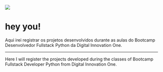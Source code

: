 ![](https://i.ibb.co/yR3bWML/woman.png)

# hey you!

Aqui irei registrar os projetos desenvolvidos durante as aulas do Bootcamp Desenvolvedor Fullstack Python da Digital Innovation One.

------------

Here I will register the projects developed during the classes of Bootcamp Fullstack Developer Python from Digital Innovation One. 

